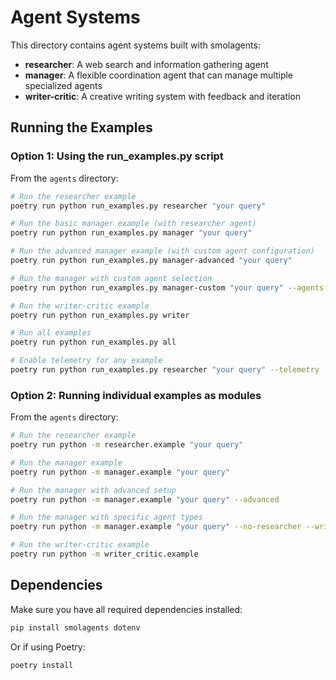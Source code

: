 # Agent Systems

This directory contains agent systems built with smolagents:

- **researcher**: A web search and information gathering agent
- **manager**: A flexible coordination agent that can manage multiple specialized agents
- **writer-critic**: A creative writing system with feedback and iteration

## Running the Examples

### Option 1: Using the run_examples.py script

From the `agents` directory:

```bash
# Run the researcher example
poetry run python run_examples.py researcher "your query"

# Run the basic manager example (with researcher agent)
poetry run python run_examples.py manager "your query"

# Run the advanced manager example (with custom agent configuration)
poetry run python run_examples.py manager-advanced "your query"

# Run the manager with custom agent selection
poetry run python run_examples.py manager-custom "your query" --agents researcher writer

# Run the writer-critic example
poetry run python run_examples.py writer

# Run all examples
poetry run python run_examples.py all

# Enable telemetry for any example
poetry run python run_examples.py researcher "your query" --telemetry
```

### Option 2: Running individual examples as modules

From the `agents` directory:

```bash
# Run the researcher example
poetry run python -m researcher.example "your query"

# Run the manager example
poetry run python -m manager.example "your query"

# Run the manager with advanced setup
poetry run python -m manager.example "your query" --advanced

# Run the manager with specific agent types
poetry run python -m manager.example "your query" --no-researcher --writer --agents researcher writer

# Run the writer-critic example
poetry run python -m writer_critic.example

```

## Dependencies

Make sure you have all required dependencies installed:

```bash
pip install smolagents dotenv
```

Or if using Poetry:

```bash
poetry install
```
